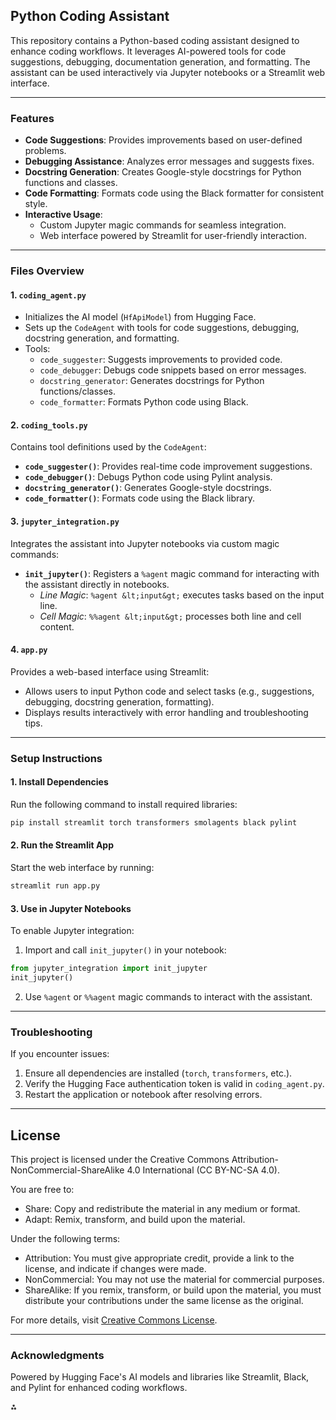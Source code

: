 ## Python Coding Assistant

This repository contains a Python-based coding assistant designed to enhance coding workflows. It leverages AI-powered tools for code suggestions, debugging, documentation generation, and formatting. The assistant can be used interactively via Jupyter notebooks or a Streamlit web interface.

---

### **Features**

- **Code Suggestions**: Provides improvements based on user-defined problems.
- **Debugging Assistance**: Analyzes error messages and suggests fixes.
- **Docstring Generation**: Creates Google-style docstrings for Python functions and classes.
- **Code Formatting**: Formats code using the Black formatter for consistent style.
- **Interactive Usage**:
    - Custom Jupyter magic commands for seamless integration.
    - Web interface powered by Streamlit for user-friendly interaction.

---

### **Files Overview**

#### **1. `coding_agent.py`**

- Initializes the AI model (`HfApiModel`) from Hugging Face.
- Sets up the `CodeAgent` with tools for code suggestions, debugging, docstring generation, and formatting.
- Tools:
    - `code_suggester`: Suggests improvements to provided code.
    - `code_debugger`: Debugs code snippets based on error messages.
    - `docstring_generator`: Generates docstrings for Python functions/classes.
    - `code_formatter`: Formats Python code using Black.


#### **2. `coding_tools.py`**

Contains tool definitions used by the `CodeAgent`:

- **`code_suggester()`**: Provides real-time code improvement suggestions.
- **`code_debugger()`**: Debugs Python code using Pylint analysis.
- **`docstring_generator()`**: Generates Google-style docstrings.
- **`code_formatter()`**: Formats code using the Black library.


#### **3. `jupyter_integration.py`**

Integrates the assistant into Jupyter notebooks via custom magic commands:

- **`init_jupyter()`**: Registers a `%agent` magic command for interacting with the assistant directly in notebooks.
    - *Line Magic*: `%agent &lt;input&gt;` executes tasks based on the input line.
    - *Cell Magic*: `%%agent &lt;input&gt;` processes both line and cell content.


#### **4. `app.py`**

Provides a web-based interface using Streamlit:

- Allows users to input Python code and select tasks (e.g., suggestions, debugging, docstring generation, formatting).
- Displays results interactively with error handling and troubleshooting tips.

---

### **Setup Instructions**

#### **1. Install Dependencies**

Run the following command to install required libraries:

```bash
pip install streamlit torch transformers smolagents black pylint
```


#### **2. Run the Streamlit App**

Start the web interface by running:

```bash
streamlit run app.py
```


#### **3. Use in Jupyter Notebooks**

To enable Jupyter integration:

1. Import and call `init_jupyter()` in your notebook:

```python
from jupyter_integration import init_jupyter
init_jupyter()
```

2. Use `%agent` or `%%agent` magic commands to interact with the assistant.

---

### **Troubleshooting**

If you encounter issues:

1. Ensure all dependencies are installed (`torch`, `transformers`, etc.).
2. Verify the Hugging Face authentication token is valid in `coding_agent.py`.
3. Restart the application or notebook after resolving errors.

---

## **License**

This project is licensed under the Creative Commons Attribution-NonCommercial-ShareAlike 4.0 International (CC BY-NC-SA 4.0). 

You are free to:
- Share: Copy and redistribute the material in any medium or format.
- Adapt: Remix, transform, and build upon the material.

Under the following terms:
- Attribution: You must give appropriate credit, provide a link to the license, and indicate if changes were made.
- NonCommercial: You may not use the material for commercial purposes.
- ShareAlike: If you remix, transform, or build upon the material, you must distribute your contributions under the same license as the original.

For more details, visit [Creative Commons License](https://creativecommons.org/licenses/by-nc-sa/4.0/).


---

### **Acknowledgments**

Powered by Hugging Face's AI models and libraries like Streamlit, Black, and Pylint for enhanced coding workflows.

<div>⁂</div>

[^1]: https://ppl-ai-file-upload.s3.amazonaws.com/web/direct-files/61731727/163f08c8-6f5d-48d5-8a0a-263936b22c61/jupyter_integration.py

[^2]: https://ppl-ai-file-upload.s3.amazonaws.com/web/direct-files/61731727/2e618efa-4a05-4d5f-a840-2463de43ddcb/coding_tools.py

[^3]: https://ppl-ai-file-upload.s3.amazonaws.com/web/direct-files/61731727/fc5ed63f-0a1e-44e4-bf9c-4326181e04a3/app.py

[^4]: https://ppl-ai-file-upload.s3.amazonaws.com/web/direct-files/61731727/fd0a3226-69d5-4fbe-95b0-6d6601eafe09/coding_agent.py

